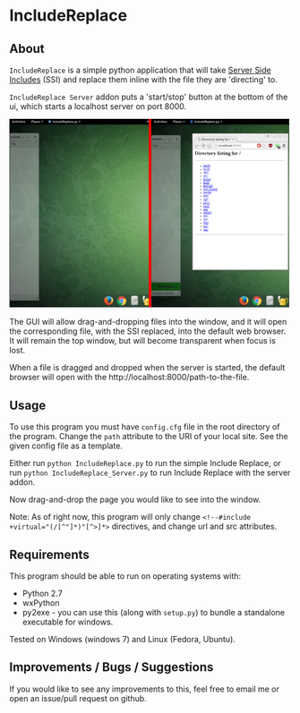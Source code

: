 IncludeReplace
==============

About
-----

`IncludeReplace` is a simple python application that will take [Server Side Includes](https://httpd.apache.org/docs/2.4/howto/ssi.html) (SSI) and replace them inline with the file they are 'directing' to.

`IncludeReplace Server` addon puts a 'start/stop' button at the bottom of the ui, which starts a localhost server on port 8000.


<img src="https://raw.githubusercontent.com/smostertdev/IncludeReplace/master/docs/IncludeReplace-img2.png" width="500" alt="Include Replace Screenshot" title="Include Replace Screenshot">


The GUI will allow drag-and-dropping files into the window, and it will open the corresponding file, with the SSI replaced, into the default web browser. It will remain the top window, but will become transparent when focus is lost.

When a file is dragged and dropped when the server is started, the default browser will open with the http://localhost:8000/path-to-the-file.

Usage
-----

To use this program you must have `config.cfg` file in the root directory of the program. Change the `path` attribute to the URI of your local site. See the given config file as a template.

Either run `python IncludeReplace.py` to run the simple Include Replace,
or run `python IncludeReplace_Server.py` to run Include Replace with the server addon.

Now drag-and-drop the page you would like to see into the window.

Note: As of right now, this program will only change `<!--#include +virtual="(/[^"]*)"[^>]*>` directives, and change url and src attributes.


Requirements
------------

This program should be able to run on operating systems with:

* Python 2.7
* wxPython
* py2exe - you can use this (along with `setup.py`) to bundle a standalone executable for windows.


Tested on Windows (windows 7) and Linux (Fedora, Ubuntu).


Improvements / Bugs / Suggestions
---------------------------------

If you would like to see any improvements to this, feel free to email me or open an issue/pull request on github.

